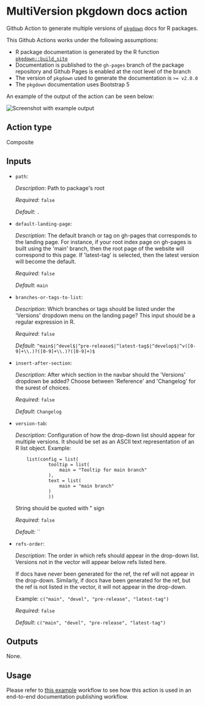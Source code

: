 # MultiVersion pkgdown docs action

Github Action to generate multiple versions of [`pkgdown`](https://pkgdown.r-lib.org/) docs for R packages.

This Github Actions works under the following assumptions:

* R package documentation is generated by the R function [`pkgdown::build_site`](https://pkgdown.r-lib.org/reference/build_site.html)
* Documentation is published to the `gh-pages` branch of the package repository and Github Pages is enabled at the root level of the branch
* The version of `pkgdown` used to generate the documentation is `>= v2.0.0`
* The `pkgdown` documentation uses Bootstrap 5

An example of the output of the action can be seen below:

![Screenshot with example output](example.png)

## Action type

Composite

## Inputs

* `path`:

    _Description_: Path to package's root

    _Required_: `false`

    _Default_: `.`

* `default-landing-page`:

    _Description_: The default branch or tag on gh-pages that corresponds to the landing page. For instance, if your root index page on gh-pages is built using the 'main' branch, then the root page of the website will correspond to this page. If 'latest-tag' is selected, then the latest version will become the default.

    _Required_: `false`

    _Default_: `main`

* `branches-or-tags-to-list`:

    _Description_: Which branches or tags should be listed under the 'Versions' dropdown menu on the landing page? This input should be a regular expression in R.

    _Required_: `false`

    _Default_: `^main$|^devel$|^pre-release$|^latest-tag$|^develop$|^v([0-9]+\\.)?([0-9]+\\.)?([0-9]+)$`

* `insert-after-section`:

  _Description_: After which section in the navbar should the 'Versions' dropdown be added? Choose between 'Reference' and 'Changelog' for the surest of choices.

  _Required_: `false`

  _Default_: `Changelog`

* `version-tab`:

  _Description_: Configuration of how the drop-down list should appear for multiple versions. It should be set as an ASCII text representation of an R list object. Example:
    ```
        list(config = list(
                tooltip = list(
                    main = "Tooltip for main branch"
                ),
                text = list(
                    main = "main branch"
                )
                ))
    ```
    String should be quoted with " sign

  _Required_: `false`

  _Default_: ``

* `refs-order`:

  _Description_: The order in which refs should appear in the drop-down list. Versions not in the vector
    will appear below refs listed here.

    If docs have never been generated for the ref, the ref will not appear in the
    drop-down. Similarly, if docs have been generated for the ref, but the ref is not
    listed in the vector, it will not appear in the drop-down.

    Example:
    `c("main", "devel", "pre-release", "latest-tag")`

  _Required_: `false`

  _Default_: `c("main", "devel", "pre-release", "latest-tag")`



## Outputs

None.

## Usage

Please refer to [this example](https://github.com/insightsengineering/r.pkg.template/blob/main/.github/workflows/pkgdown.yaml) workflow to see how this action is used in an end-to-end documentation publishing workflow.
